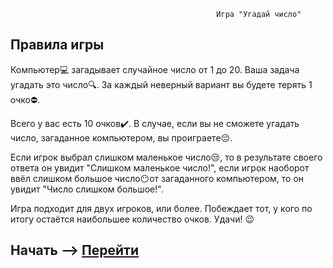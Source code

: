                                                   Игра "Угадай число"

## Правила игры
Компьютер:computer: загадывает случайное число от 1 до 20. Ваша задача угадать это число:mag:. За каждый неверный вариант вы будете терять 1 очко:no_entry:.

Всего у вас есть 10 очков:heavy_check_mark:. В случае, если вы не сможете угадать число, загаданное компьютером, вы проиграете:pensive:. 

Если игрок выбрал слишком маленькое число:unamused:, то в результате своего ответа он увидит "Слишком маленькое число!", если игрок наоборот ввёл слишком большое число:no_mouth:от загаданного компьютером, то он увидит "Число слишком большое!".

Игра подходит для двух игроков, или более. Побеждает тот, у кого по итогу остаётся наибольшее количество очков. Удачи! :wink:

## Начать --> [Перейти](https://navielon.github.io/Guess_the_number/)
